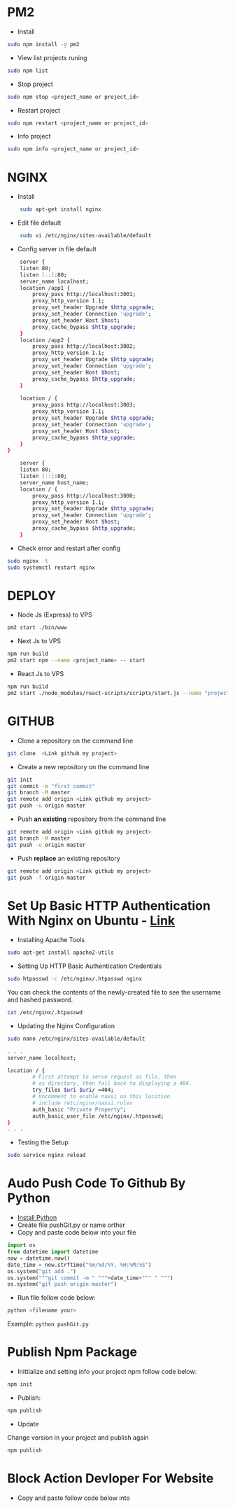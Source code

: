 # PM2
* Install
``` bash
sudo npm install -g pm2
```
* View list projects runing
``` bash
sudo npm list
```
* Stop project
``` bash
sudo npm stop <project_name or project_id> 
```
* Restart project
``` bash
sudo npm restart <project_name or project_id> 
```
* Info project
``` bash
sudo npm info <project_name or project_id> 
```

# NGINX
* Install
``` bash
    sudo apt-get install nginx
```
* Edit file default
``` bash
    sudo vi /etc/nginx/sites-available/default
```

* Config server in file default
``` bash
    server {
    listen 80;
    listen [::]:80;
    server_name localhost;
    location /app1 {
        proxy_pass http://localhost:3001;
        proxy_http_version 1.1;
        proxy_set_header Upgrade $http_upgrade;
        proxy_set_header Connection 'upgrade';
        proxy_set_header Host $host;
        proxy_cache_bypass $http_upgrade;
    }
    location /app2 {
        proxy_pass http://localhost:3002;
        proxy_http_version 1.1;
        proxy_set_header Upgrade $http_upgrade;
        proxy_set_header Connection 'upgrade';
        proxy_set_header Host $host;
        proxy_cache_bypass $http_upgrade;
    }
    
    location / {
        proxy_pass http://localhost:3003;
        proxy_http_version 1.1;
        proxy_set_header Upgrade $http_upgrade;
        proxy_set_header Connection 'upgrade';
        proxy_set_header Host $host;
        proxy_cache_bypass $http_upgrade;
    }
}
```
```bash
    server {
    listen 80;
    listen [::]:80;
    server_name host_name;
    location / {
        proxy_pass http://localhost:3000;
        proxy_http_version 1.1;
        proxy_set_header Upgrade $http_upgrade;
        proxy_set_header Connection 'upgrade';
        proxy_set_header Host $host;
        proxy_cache_bypass $http_upgrade;
    }
```

* Check error and restart  after config
``` bash
sudo nginx -t
sudo systemctl restart nginx
```

# DEPLOY
* Node Js (Express) to VPS
``` bash
pm2 start ./bin/www
```
* Next Js to VPS
``` bash
npm run build
pm2 start npm --name <project_name> -- start
```
* React Js to VPS
``` bash
npm run build
pm2 start ./node_modules/react-scripts/scripts/start.js --name "project_name"
```

# GITHUB
* Clone a repository on the command line
``` bash
git clone  <Link github my project>
```

* Create a new repository on the command line
``` bash
git init
git commit -m "first commit"
git branch -M master
git remote add origin <Link github my project>
git push -u origin master
```
* Push **an existing** repository from the command line
``` bash
git remote add origin <Link github my project>
git branch -M master
git push -u origin master
```
* Push **replace** an existing repository
``` bash
git remote add origin <Link github my project>
git push -f origin master
```

#  Set Up Basic HTTP Authentication With Nginx on Ubuntu - [Link](https://www.digitalocean.com/community/tutorials/how-to-set-up-basic-http-authentication-with-nginx-on-ubuntu-14-04)
* Installing Apache Tools
``` bash
sudo apt-get install apache2-utils
```
* Setting Up HTTP Basic Authentication Credentials

``` bash
sudo htpasswd -c /etc/nginx/.htpasswd nginx
```
You can check the contents of the newly-created file to see the username and hashed password.
``` bash
cat /etc/nginx/.htpasswd
```
* Updating the Nginx Configuration
``` bash
sudo nano /etc/nginx/sites-available/default
```
``` bash
. . .
server_name localhost;

location / {
        # First attempt to serve request as file, then
        # as directory, then fall back to displaying a 404.
        try_files $uri $uri/ =404;
        # Uncomment to enable naxsi on this location
        # include /etc/nginx/naxsi.rules
        auth_basic "Private Property";
        auth_basic_user_file /etc/nginx/.htpasswd;
}
. . .
```
* Testing the Setup
``` bash
sudo service nginx reload
```

# Audo Push Code To Github By Python
* [Install Python](https://www.python.org/)
* Create file pushGit.py or name orther
* Copy and paste code below into your file
``` python
import os
from datetime import datetime
now = datetime.now()
date_time = now.strftime("%m/%d/%Y, %H:%M:%S")
os.system("git add .")
os.system("""git commit -m " """+date_time+""" " """)
os.system("git push origin master")
```
* Run file follow code below:
```bash
python <filename your>
```
Example: ``` python pushGit.py ```

# Publish Npm Package
* Inittialize and setting info your project npm follow code below:
```bash
npm init
```
* Publish:
```bash
npm publish
```
* Update

Change version in your project and publish again
```bash
npm publish
```
# Block Action Devloper For Website
* Copy and paste follow code below into <script> tag:
```javascript
 document.addEventListener('contextmenu', event => event.preventDefault());
document.addEventListener("keydown", function (e) {
    //document.onkeydown = function(e) {
    // "I" key
    if (e.ctrlKey && e.shiftKey && e.keyCode == 73) {
        alert("Hành động đã bị chặn !");
        e.preventDefault();
    }
    // "J" key
    if (e.ctrlKey && e.shiftKey && e.keyCode == 74) {
        alert("Hành động đã bị chặn !");
        e.preventDefault();
    }
    // "S" key + macOS
    if (e.keyCode == 83 && (navigator.platform.match("Mac") ? e.metaKey : e.ctrlKey)) {
        alert("Hành động đã bị chặn !");
        e.preventDefault();
    }
    // "U" key
    if (e.ctrlKey && e.keyCode == 85) {
        alert("Hành động đã bị chặn !");
        e.preventDefault();
    }
    // "F12" key
    if (event.keyCode == 123) {
        alert("Hành động đã bị chặn !");
        e.preventDefault();
    }
}, false);
```